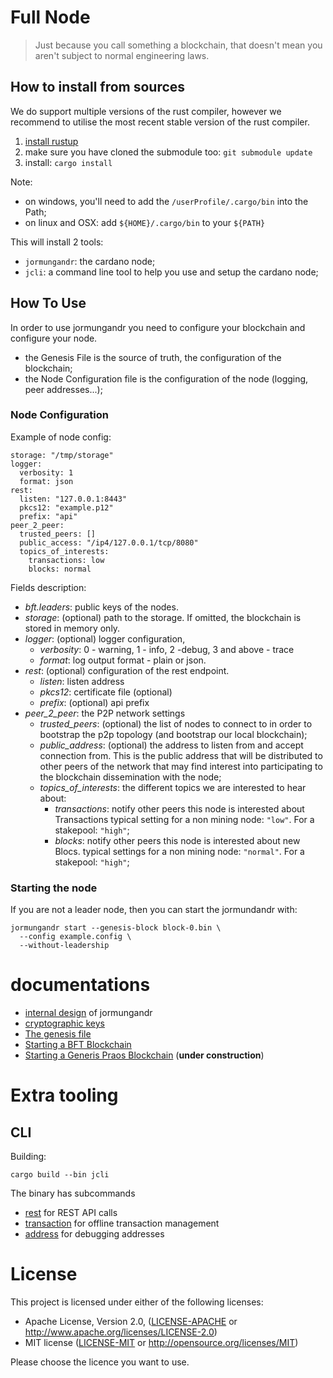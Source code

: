 # Full Node

> Just because you call something a blockchain, that doesn't mean you aren't subject to normal engineering laws.

## How to install from sources

We do support multiple versions of the rust compiler, however we recommend
to utilise the most recent stable version of the rust compiler.

1. [install rustup](https://www.rust-lang.org/tools/install)
2. make sure you have cloned the submodule too: `git submodule update`
3. install: `cargo install`

Note:

* on windows, you'll need to add the `/userProfile/.cargo/bin` into the Path;
* on linux and OSX: add `${HOME}/.cargo/bin` to your `${PATH}`

This will install 2 tools:

* `jormungandr`: the cardano node;
* `jcli`: a command line tool to help you use and setup the cardano node;

## How To Use

In order to use jormungandr you need to configure your blockchain and
configure your node.

* the Genesis File is the source of truth, the configuration of the blockchain;
* the Node Configuration file is the configuration of the node (logging, peer addresses...);

### Node Configuration

Example of node config:

```
storage: "/tmp/storage"
logger:
  verbosity: 1
  format: json
rest:
  listen: "127.0.0.1:8443"
  pkcs12: "example.p12"
  prefix: "api"
peer_2_peer:
  trusted_peers: []
  public_access: "/ip4/127.0.0.1/tcp/8080"
  topics_of_interests:
    transactions: low
    blocks: normal
```

Fields description:

  - *bft.leaders*: public keys of the nodes.
  - *storage*: (optional) path to the storage. If omitted, the
    blockchain is stored in memory only.
  - *logger*: (optional) logger configuration,
     - *verbosity*: 0 - warning, 1 - info, 2 -debug, 3 and above - trace
     - *format*: log output format - plain or json.
  - *rest*: (optional) configuration of the rest endpoint.
     - *listen*: listen address
     - *pkcs12*: certificate file (optional)
     - *prefix*: (optional) api prefix
  - *peer_2_peer*: the P2P network settings
     - *trusted_peers*: (optional) the list of nodes to connect to in order to
       bootstrap the p2p topology (and bootstrap our local blockchain);
     - *public_address*: (optional) the address to listen from and accept connection
       from. This is the public address that will be distributed to other peers
       of the network that may find interest into participating to the blockchain
       dissemination with the node;
     - *topics_of_interests*: the different topics we are interested to hear about:
       - *transactions*: notify other peers this node is interested about Transactions
         typical setting for a non mining node: `"low"`. For a stakepool: `"high"`;
       - *blocks*: notify other peers this node is interested about new Blocs.
         typical settings for a non mining node: `"normal"`. For a stakepool: `"high"`;

### Starting the node

If you are not a leader node, then you can start the jormundandr with:

```
jormungandr start --genesis-block block-0.bin \
  --config example.config \
  --without-leadership
```

# documentations

* [internal design](./doc/internal_design.md) of jormungandr
* [cryptographic keys](./doc/jormungandr_keys.md)
* [The genesis file](./doc/genesis_file.md)
* [Starting a BFT Blockchain](./doc/starting_bft_blockchain.md)
* [Starting a Generis Praos Blockchain](#) (**under construction**)

# Extra tooling

## CLI

Building:

```
cargo build --bin jcli
```

The binary has subcommands

* [rest](./doc/cli_rest.md) for REST API calls
* [transaction](./doc/cli_transaction.md) for offline transaction management
* [address](./doc/cli_address.md) for debugging addresses

# License

This project is licensed under either of the following licenses:

 * Apache License, Version 2.0, ([LICENSE-APACHE](LICENSE-APACHE) or
   http://www.apache.org/licenses/LICENSE-2.0)
 * MIT license ([LICENSE-MIT](LICENSE-MIT) or
   http://opensource.org/licenses/MIT)

Please choose the licence you want to use.
